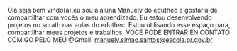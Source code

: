 Olá  seja bem vindo(a),eu sou a aluna Manuely  do eduthec e gostaria de compartilhar com vocẽs o meu aprendizado. 
Eu estou desenvolvendo  projetos no scrath nas aulas do eduthec.
Estou utilisando  esse espaço para, compartilhar meus projetos e trabalhos.
VOCÊ PODE ENTRAR EN CONTATO COMIGO PELO MEU @Gmail:
manuely.simao.santos@escola.pr.gov.br
